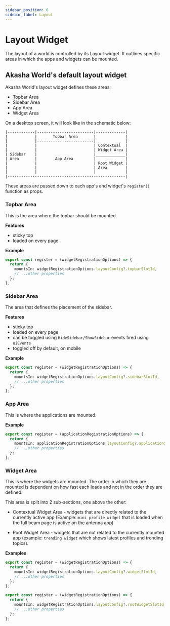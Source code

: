 ```yaml
---
sidebar_position: 6
sidebar_label: Layout
---
```


# Layout Widget

The layout of a world is controlled by its Layout widget. It outlines specific areas in which the apps and widgets can be mounted.

## Akasha World's default layout widget

Akasha World's layout widget defines these areas;

- Topbar Area
- Sidebar Area
- App Area
- Widget Area

On a desktop screen, it will look like in the schematic below:

```
|------------|-------------------------|-------------|
|            |       Topbar Area       |             |
|            |-------------------------|             |
|            |                         | Contextual  |
|            |                         | Widget Area |
| Sidebar    |                         |_____________|
| Area       |        App Area         |             |
|            |                         | Root Widget |
|            |                         | Area        |
|            |                         |             |
|----------------------------------------------------|
```

These areas are passed down to each app's and widget's `register()` function as props.

### Topbar Area

This is the area where the topbar should be mounted.

**Features**

- sticky top
- loaded on every page

**Example**

```ts title="Creating a new topbar widget"
export const register = (widgetRegistrationOptions) => {
  return {
    mountsIn: widgetRegistrationOptions.layoutConfig?.topbarSlotId,
    // ...other properties
  };
};
```

### Sidebar Area

The area that defines the placement of the sidebar.

**Features**

- sticky top
- loaded on every page
- can be toggled using `HideSidebar/ShowSidebar` events fired using `uiEvents`
- toggled off by default, on mobile

**Example**

```ts title="Creating a new sidebar widget"
export const register = (widgetRegistrationOptions) => {
  return {
    mountsIn: widgetRegistrationOptions.layoutConfig?.sidebarSlotId,
    // ...other properties
  };
};
```

### App Area

This is where the applications are mounted.

**Example**

```ts title="Mounting an app in the app area"
export const register = (applicationRegistrationOptions) => {
  return {
    mountsIn: applicationRegistrationOptions.layoutConfig?.applicationSlotId,
    // ...other properties
  };
};
```

### Widget Area

This is where the widgets are mounted. The order in which they are mounted is dependent on how fast each loads and not in the order they are defined.

This area is split into 2 sub-sections, one above the other:

- Contextual Widget Area - widgets that are directly related to the currently active app (Example: `mini profile widget` that is loaded when the full beam page is active on the antenna app)

- Root Widget Area - widgets that are not related to the currently mounted app (example: `trending widget` which shows latest profiles and trending topics).

**Examples**

```ts title="Mounting a widget in the widget area"
export const register = (widgetRegistrationOptions) => {
  return {
    mountsIn: widgetRegistrationOptions.layoutConfig?.widgetSlotId,
    // ...other properties
  };
};
```

```ts title="Mounting a widget in the root widget area"
export const register = (widgetRegistrationOptions) => {
  return {
    mountsIn: widgetRegistrationOptions.layoutConfig?.rootWidgetSlotId,
    // ...other properties
  };
};
```
